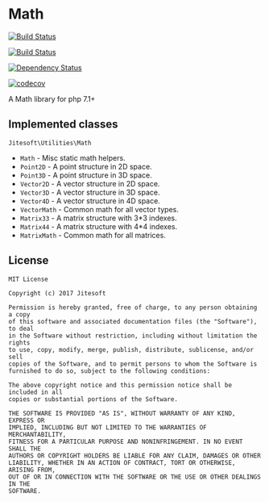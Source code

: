 # Math

[![Build Status](https://img.shields.io/travis/jitesoft/php-math/master.svg?label=master)](https://travis-ci.org/jitesoft/php-math)  

[![Build Status](https://img.shields.io/travis/jitesoft/php-math/develop.svg?label=develop)](https://travis-ci.org/jitesoft/php-math)

[![Dependency Status](https://gemnasium.com/badges/github.com/jitesoft/php-math.svg)](https://gemnasium.com/github.com/jitesoft/php-math)

[![codecov](https://codecov.io/gh/jitesoft/php-math/branch/master/graph/badge.svg)](https://codecov.io/gh/jitesoft/php-math)


A Math library for php 7.1+

## Implemented classes
`Jitesoft\Utilities\Math`
 
* `Math`        - Misc static math helpers.
* `Point2D`     - A point structure in 2D space.
* `Point3D`     - A point structure in 3D space.
* `Vector2D`    - A vector structure in 2D space.
* `Vector3D`    - A vector structure in 3D space.
* `Vector4D`    - A vector structure in 4D space.
* `VectorMath`  - Common math for all vector types.
* `Matrix33`    - A matrix structure with 3*3 indexes.
* `Matrix44`    - A matrix structure with 4*4 indexes.
* `MatrixMath`  - Common math for all matrices.


## License

```text
MIT License

Copyright (c) 2017 Jitesoft

Permission is hereby granted, free of charge, to any person obtaining a copy
of this software and associated documentation files (the "Software"), to deal
in the Software without restriction, including without limitation the rights
to use, copy, modify, merge, publish, distribute, sublicense, and/or sell
copies of the Software, and to permit persons to whom the Software is
furnished to do so, subject to the following conditions:

The above copyright notice and this permission notice shall be included in all
copies or substantial portions of the Software.

THE SOFTWARE IS PROVIDED "AS IS", WITHOUT WARRANTY OF ANY KIND, EXPRESS OR
IMPLIED, INCLUDING BUT NOT LIMITED TO THE WARRANTIES OF MERCHANTABILITY,
FITNESS FOR A PARTICULAR PURPOSE AND NONINFRINGEMENT. IN NO EVENT SHALL THE
AUTHORS OR COPYRIGHT HOLDERS BE LIABLE FOR ANY CLAIM, DAMAGES OR OTHER
LIABILITY, WHETHER IN AN ACTION OF CONTRACT, TORT OR OTHERWISE, ARISING FROM,
OUT OF OR IN CONNECTION WITH THE SOFTWARE OR THE USE OR OTHER DEALINGS IN THE
SOFTWARE.
```
